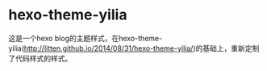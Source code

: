 hexo-theme-yilia
================

这是一个hexo blog的主题样式，在hexo-theme-yilia(http://litten.github.io/2014/08/31/hexo-theme-yilia/)的基础上，重新定制了代码样式的样式。